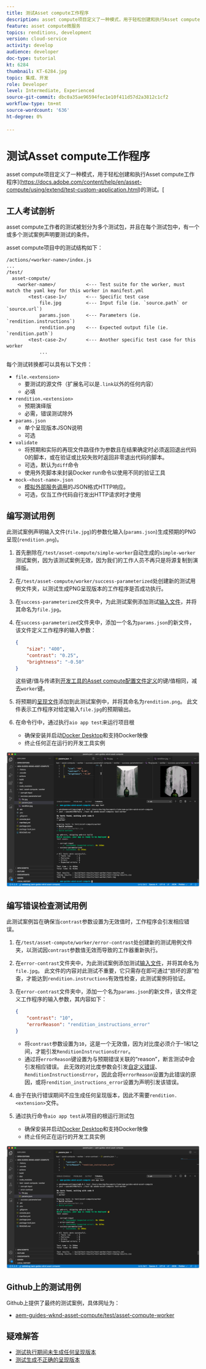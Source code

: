 ```yaml
---
title: 测试Asset compute工作程序
description: asset compute项目定义了一种模式，用于轻松创建和执行Asset compute工作程序的测试。
feature: asset compute微服务
topics: renditions, development
version: cloud-service
activity: develop
audience: developer
doc-type: tutorial
kt: 6284
thumbnail: KT-6284.jpg
topic: 集成、开发
role: Developer
level: Intermediate, Experienced
source-git-commit: dbc0a35ae96594fec1e10f411d57d2a3812c1cf2
workflow-type: tm+mt
source-wordcount: '636'
ht-degree: 0%

---
```



# 测试Asset compute工作程序

asset compute项目定义了一种模式，用于轻松创建和执行Asset compute工作程序](https://docs.adobe.com/content/help/en/asset-compute/using/extend/test-custom-application.html)的测试。[

## 工人考试剖析

asset compute工作者的测试被划分为多个测试包，并且在每个测试包中，有一个或多个测试案例声明要测试的条件。

asset compute项目中的测试结构如下：

```
/actions/<worker-name>/index.js
...
/test/
  asset-compute/
    <worker-name>/           <--- Test suite for the worker, must match the yaml key for this worker in manifest.yml
        <test-case-1>/       <--- Specific test case 
            file.jpg         <--- Input file (ie. `source.path` or `source.url`)
            params.json      <--- Parameters (ie. `rendition.instructions`)
            rendition.png    <--- Expected output file (ie. `rendition.path`)
        <test-case-2>/       <--- Another specific test case for this worker
            ...
```

每个测试转换都可以具有以下文件：

+ `file.<extension>`
   + 要测试的源文件（扩展名可以是`.link`以外的任何内容）
   + 必填
+ `rendition.<extension>`
   + 预期演绎版
   + 必需，错误测试除外
+ `params.json`
   + 单个呈现版本JSON说明
   + 可选
+ `validate`
   + 将预期和实际的再现文件路径作为参数且在结果确定时必须返回退出代码0的脚本，或在验证或比较失败时返回非零退出代码的脚本。
   + 可选，默认为`diff`命令
   + 使用外壳脚本来封装Docker run命令以使用不同的验证工具
+ `mock-<host-name>.json`
   + [模拟外部服务调用](https://www.mock-server.com/mock_server/creating_expectations.html)的JSON格式HTTP响应。
   + 可选，仅当工作代码自行发出HTTP请求时才使用

## 编写测试用例

此测试案例声明输入文件(`file.jpg`)的参数化输入(`params.json`)生成预期的PNG呈现(`rendition.png`)。

1. 首先删除在`/test/asset-compute/simple-worker`自动生成的`simple-worker`测试案例，因为该测试案例无效，因为我们的工作人员不再只是将源复制到演绎版。
1. 在`/test/asset-compute/worker/success-parameterized`处创建新的测试用例文件夹，以测试生成PNG呈现版本的工作程序是否成功执行。
1. 在`success-parameterized`文件夹中，为此测试案例添加测试[输入文件](./assets/test/success-parameterized/file.jpg)，并将其命名为`file.jpg`。
1. 在`success-parameterized`文件夹中，添加一个名为`params.json`的新文件，该文件定义工作程序的输入参数：

   ```json
   { 
       "size": "400",
       "contrast": "0.25",
       "brightness": "-0.50"
   }
   ```

   这些键/值与传递到[开发工具的Asset compute配置文件定义](../develop/development-tool.md)的键/值相同，减去`worker`键。

1. 将预期的[呈现文件](./assets/test/success-parameterized/rendition.png)添加到此测试案例中，并将其命名为`rendition.png`。 此文件表示工作程序对给定输入`file.jpg`的预期输出。
1. 在命令行中，通过执行`aio app test`来运行项目根
   + 确保安装并启动[Docker Desktop](../set-up/development-environment.md#docker)和支持Docker映像
   + 终止任何正在运行的开发工具实例

![测试 — 成功  ](./assets/test/success-parameterized/result.png)

## 编写错误检查测试用例

此测试案例旨在确保当`contrast`参数设置为无效值时，工作程序会引发相应错误。

1. 在`/test/asset-compute/worker/error-contrast`处创建新的测试用例文件夹，以测试因`contrast`参数值无效而导致的工作器重新执行。
1. 在`error-contrast`文件夹中，为此测试案例添加测试[输入文件](./assets/test/error-contrast/file.jpg)，并将其命名为`file.jpg`。 此文件的内容对此测试不重要，它只需存在即可通过“损坏的源”检查，才能达到`rendition.instructions`有效性检查，此测试案例将验证。
1. 在`error-contrast`文件夹中，添加一个名为`params.json`的新文件，该文件定义工作程序的输入参数，其内容如下：

   ```json
   {
       "contrast": "10",
       "errorReason": "rendition_instructions_error"
   }
   ```

   + 将`contrast`参数设置为`10`，这是一个无效值，因为对比度必须介于–1和1之间，才能引发`RenditionInstructionsError`。
   + 通过将`errorReason`键设置为与预期错误关联的“reason”，断言测试中会引发相应错误。 此无效的对比度参数会引发[自定义错误](../develop/worker.md#errors)、`RenditionInstructionsError`，因此会将`errorReason`设置为此错误的原因，或将`rendition_instructions_error`设置为声明引发该错误。

1. 由于在执行错误期间不应生成任何呈现版本，因此不需要`rendition.<extension>`文件。
1. 通过执行命令`aio app test`从项目的根运行测试包
   + 确保安装并启动[Docker Desktop](../set-up/development-environment.md#docker)和支持Docker映像
   + 终止任何正在运行的开发工具实例

![测试 — 错误对比度](./assets/test/error-contrast/result.png)

## Github上的测试用例

Github上提供了最终的测试案例，具体网址为：

+ [aem-guides-wknd-asset-compute/test/asset-compute-worker](https://github.com/adobe/aem-guides-wknd-asset-compute/tree/master/test/asset-compute/worker)

## 疑难解答

+ [测试执行期间未生成任何呈现版本](../troubleshooting.md#test-no-rendition-generated)
+ [测试生成不正确的呈现版本](../troubleshooting.md#tests-generates-incorrect-rendition)
